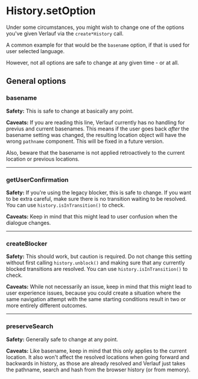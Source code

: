 # History.setOption

Under some circumstances, you might wish to change one of the options you've given Verlauf via the `create*History` call.

A common example for that would be the `basename` option, if that is used for user selected language.

However, not all options are safe to change at any given time - or at all.

## General options

### basename

**Safety:** This is safe to change at basically any point.

**Caveats:** If you are reading this line, Verlauf currently has no handling for previus and current basenames. This means if the user goes back _after_ the basename setting was changed, the resulting location object will have the wrong `pathname` component. This will be fixed in a future version.

Also, beware that the basename is not applied retroactively to the current location or previous locations.

---

### getUserConfirmation

**Safety:** If you're using the legacy blocker, this is safe to change. If you want to be extra careful, make sure there is no transition waiting to be resolved. You can use `history.isInTransition()` to check.

**Caveats:** Keep in mind that this might lead to user confusion when the dialogue changes.

---

### createBlocker

**Safety:** This should work, but caution is required. Do not change this setting without first calling `history.unblock()` and making sure that any currently blocked transitions are resolved. You can use `history.isInTransition()` to check.

**Caveats:** While not necessarily an issue, keep in mind that this might lead to user experience issues, because you could create a situation where the same navigation attempt with the same starting conditions result in two or more entirely different outcomes.

---

### preserveSearch

**Safety:** Generally safe to change at any point.

**Caveats:** Like basename, keep in mind that this only applies to the current location. It also won't affect the resolved locations when going forward and backwards in history, as those are already resolved and Verlauf just takes the pathname, search and hash from the browser history (or from memory).
